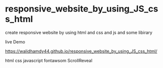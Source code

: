 # responsive_website_by_using_JS_css_html
create responsive website by using html and css and js and some libirary 

live Demo

https://walidhamdy44.github.io/responsive_website_by_using_JS_css_html/

html
css
javascript
fontawsom
ScrollReveal
